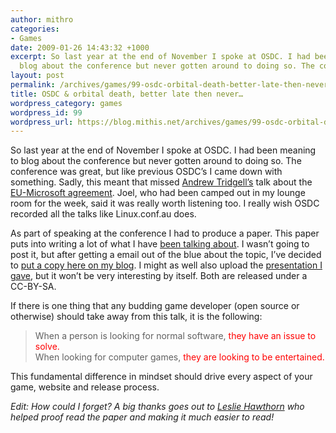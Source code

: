 ```yaml
---
author: mithro
categories:
- Games
date: 2009-01-26 14:43:32 +1000
excerpt: So last year at the end of November I spoke at OSDC. I had been meaning to
  blog about the conference but never gotten around to doing so. The conference...
layout: post
permalink: /archives/games/99-osdc-orbital-death-better-late-then-never
title: OSDC & orbital death, better late then never…
wordpress_category: games
wordpress_id: 99
wordpress_url: https://blog.mithis.net/archives/games/99-osdc-orbital-death-better-late-then-never
---
```


<div class="entry-content">
<p>So last year at the end of November I spoke at OSDC. I had been meaning to blog about the conference but never gotten around to doing so. The conference was great, but like previous OSDC’s I came down with something. Sadly, this meant that missed <a href="http://en.wikipedia.org/wiki/Andrew_Tridgell">Andrew Tridgell’s</a> talk about the <a href="http://people.samba.org/people/2008/10/22#a-year-since-microsofts-appeal-failed">EU-Microsoft agreement</a>. Joel, who had been camped out in my lounge room for the week, said it was really worth listening too. I really wish OSDC recorded all the talks like Linux.conf.au does.</p>
<p>As part of speaking at the conference I had to produce a paper. This paper puts into writing a lot of what I have <a href="http://blog.mithis.net/archives/games/82-techtalk-gamingforfreedom">been talking about</a>. I wasn’t going to post it, but after getting a email out of the blue about the topic, I’ve decided to <a href="http://blog.mithis.net/wp-content/uploads/2009/01/osdc-paper.pdf">put a copy here on my blog</a>. I might as well also upload the <a href="http://blog.mithis.net/wp-content/uploads/2009/01/osdc-presentation.pdf">presentation I gave</a>, but it won’t be very interesting by itself. Both are released under a CC-BY-SA.</p>
<p>If there is one thing that any budding game developer (open source or otherwise) should take away from this talk, it is the following:</p>
<blockquote><p>When a person is looking for normal software, <span style="color: #ff0000;">they have an issue to solve.</span><br/>
When looking for computer games, <span style="color: #ff0000;">they are looking to be entertained.</span></p></blockquote>
<p>This fundamental difference in mindset should drive every aspect of your game, website and release process.</p>
<p><i>Edit: How could I forget? A big thanks goes out to <a href="http://www.hawthornlandings.org/">Leslie Hawthorn</a> who helped proof read the paper and making it much easier to read!</i></p>
</div>